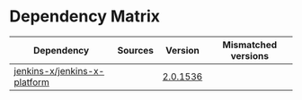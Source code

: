 # Dependency Matrix

Dependency | Sources | Version | Mismatched versions
---------- | ------- | ------- | -------------------
[jenkins-x/jenkins-x-platform](https://github.com/jenkins-x/jenkins-x-platform) |  | [2.0.1536](https://github.com/jenkins-x/jenkins-x-platform/releases/tag/v2.0.1536) | 
